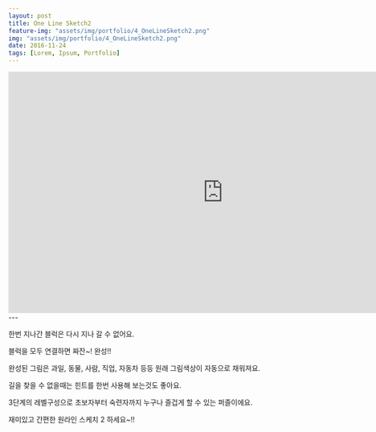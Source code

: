 ```yaml
---
layout: post
title: One Line Sketch2
feature-img: "assets/img/portfolio/4_OneLineSketch2.png"
img: "assets/img/portfolio/4_OneLineSketch2.png"
date: 2016-11-24
tags: [Lorem, Ipsum, Portfolio]
---
```


<iframe width="853" height="480" src="https://www.youtube.com/embed/JPMeKUqj-ME" frameborder="0" allow="autoplay; encrypted-media" allowfullscreen></iframe>
---

한번 지나간 블럭은 다시 지나 갈 수 없어요.

블럭을 모두 연결하면 짜잔~! 완성!!

완성된 그림은 과일, 동물, 사람, 직업, 자동차 등등 원래 그림색상이 자동으로 채워져요.

길을 찾을 수 없을때는 힌트를 한번 사용해 보는것도 좋아요.

3단계의 레벨구성으로 초보자부터 숙련자까지 누구나 즐겁게 할 수 있는 퍼즐이에요.

재미있고 간편한 원라인 스케치 2 하세요~!!

